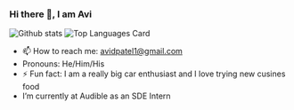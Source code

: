 ### Hi there 👋, I am Avi
![Github stats](https://github-readme-stats.vercel.app/api?username=APatel2001&theme=highcontrast&show_icons=true&count_private=true)
![Top Languages Card](https://github-readme-stats.vercel.app/api/top-langs/?username=APatel2001&layout=compact)
- 📫 How to reach me: avidpatel1@gmail.com
- Pronouns: He/Him/His
- ⚡ Fun fact: I am a really big car enthusiast and I love trying new cusines food
- I’m currently at Audible as an SDE Intern

<!--
**APatel2001/APatel2001** is a ✨ _special_ ✨ repository because its `README.md` (this file) appears on your GitHub profile.



Here are some ideas to get you started:

- 🔭 I’m currently working on ...
- 🌱 I’m currently learning ...
- 👯 I’m looking to collaborate on ...
- 🤔 I’m looking for help with ...
- 💬 Ask me about ...
- 
- ⚡ Fun fact: ...
-->
